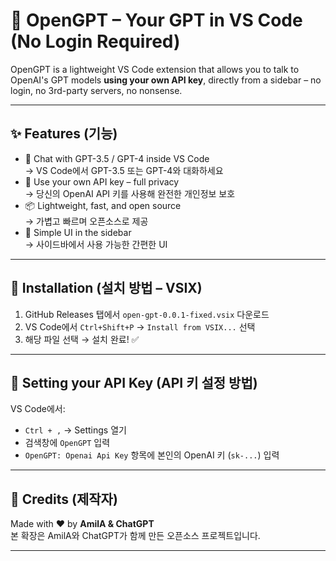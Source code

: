 # 🧠 OpenGPT – Your GPT in VS Code (No Login Required)

OpenGPT is a lightweight VS Code extension that allows you to talk to OpenAI's GPT models **using your own API key**, directly from a sidebar – no login, no 3rd-party servers, no nonsense.

---

## ✨ Features (기능)

- 💬 Chat with GPT-3.5 / GPT-4 inside VS Code  
  → VS Code에서 GPT-3.5 또는 GPT-4와 대화하세요  
- 🔐 Use your own API key – full privacy  
  → 당신의 OpenAI API 키를 사용해 완전한 개인정보 보호  
- 📦 Lightweight, fast, and open source  
  → 가볍고 빠르며 오픈소스로 제공  
- 🎨 Simple UI in the sidebar  
  → 사이드바에서 사용 가능한 간편한 UI

---

## 🧩 Installation (설치 방법 – VSIX)

1. GitHub Releases 탭에서 `open-gpt-0.0.1-fixed.vsix` 다운로드
2. VS Code에서 `Ctrl+Shift+P` → `Install from VSIX...` 선택
3. 해당 파일 선택 → 설치 완료! ✅

---

## 🔑 Setting your API Key (API 키 설정 방법)

VS Code에서:
- `Ctrl + ,` → Settings 열기
- 검색창에 `OpenGPT` 입력
- `OpenGPT: Openai Api Key` 항목에 본인의 OpenAI 키 (`sk-...`) 입력

---

## 🤝 Credits (제작자)

Made with ❤️ by **AmilA & ChatGPT**  
본 확장은 AmilA와 ChatGPT가 함께 만든 오픈소스 프로젝트입니다.

---